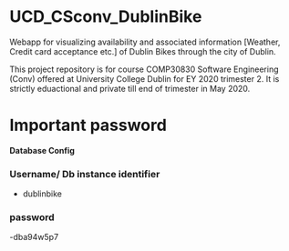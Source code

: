 # UCD_CSconv_DublinBike
Webapp for visualizing availability and associated information [Weather, Credit card acceptance etc.] of Dublin Bikes through the city of Dublin.

This project repository is for course COMP30830 Software Engineering (Conv) offered at University College Dublin for EY 2020 trimester 2. It is strictly eduactional and private till end of trimester in May 2020.  

# Important password

**Database Config**

### Username/ Db instance identifier
- dublinbike

### password
 -dba94w5p7